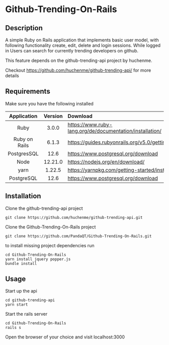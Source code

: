 
# Github-Trending-On-Rails

## Description

A simple Ruby on Rails application that implements basic user model, with following functionality create, edit, delete and login sessions.
While logged in Users can search for currently trending developers on github.

This feature depends on the github-trending-api project by huchenme.

Checkout https://github.com/huchenme/github-trending-api/ for more details

## Requirements

Make sure you have the following installed


| Application	| Version	| Download  	|
|:-------------:|:-------------:|:-------------|
| Ruby      	| 3.0.0 	| https://www.ruby-lang.org/de/documentation/installation/ |
| Ruby on Rails | 6.1.3 	| https://guides.rubyonrails.org/v5.0/getting_started.html
| PostgresSQL   | 12.6 	    | https://www.postgresql.org/download|
| Node      	| 12.21.0 	| https://nodejs.org/en/download/ |
| yarn      	| 1.22.5 	| https://yarnpkg.com/getting-started/install |
| PostgreSQL    | 12.6 	    | https://www.postgresql.org/download|

## Installation

Clone the github-trending-api project
```
git clone https://github.com/huchenme/github-trending-api.git
```
Clone the Github-Trending-On-Rails project
```
git clone https://github.com/PandaQT/Github-Trending-On-Rails.git
```
to install missing project dependencies run 
```
cd Github-Trending-On-Rails
yarn install jquery popper.js
bundle install
```
## Usage

Start up the api 
```
cd github-trending-api
yarn start
```
Start the rails server
```
cd Github-Trending-On-Rails
rails s
```

Open the browser of your choice and visit localhost:3000 

